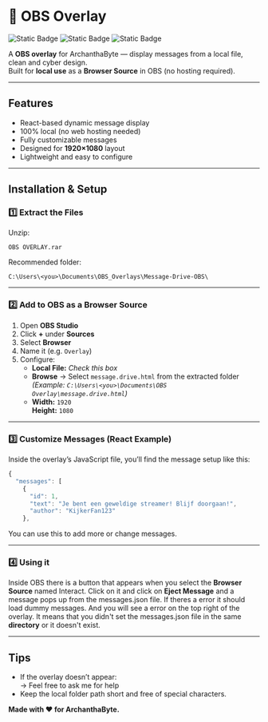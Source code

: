 # 🎥 OBS Overlay

![Static Badge](https://img.shields.io/badge/OBS-Overlay-blue?logo=obsstudio)
![Static Badge](https://img.shields.io/badge/Resolution-1920x1080-green)
![Static Badge](https://img.shields.io/badge/Status-Ready%20to%20Use-success)

A **OBS overlay** for ArchanthaByte — display messages from a local file, clean and cyber design.  
Built for **local use** as a **Browser Source** in OBS (no hosting required).

---

##  Features

-  React-based dynamic message display  
-  100% local (no web hosting needed)  
-  Fully customizable messages  
-  Designed for **1920×1080** layout  
-  Lightweight and easy to configure  

---

##  Installation & Setup

### 1️⃣ Extract the Files

Unzip:
```
OBS OVERLAY.rar
```

Recommended folder:
```
C:\Users\<you>\Documents\OBS_Overlays\Message-Drive-OBS\
```

---

### 2️⃣ Add to OBS as a Browser Source

1. Open **OBS Studio**
2. Click **+** under **Sources**
3. Select **Browser**
4. Name it (e.g. `Overlay`)
5. Configure:
   -  **Local File:** *Check this box*
   -  **Browse** → Select `message.drive.html` from the extracted folder  
     *(Example: `C:\Users\<you>\Documents\OBS Overlay\message.drive.html`)*
   -  **Width:** `1920`  
     **Height:** `1080`

---

### 3️⃣ Customize Messages (React Example)

Inside the overlay’s JavaScript file, you’ll find the message setup like this:

```jsx
{
  "messages": [
    {
      "id": 1,
      "text": "Je bent een geweldige streamer! Blijf doorgaan!",
      "author": "KijkerFan123"
    },
```
You  can use this to add more or change messages.

---

### 4️⃣ Using it

Inside OBS there is a button that appears when you select the **Browser Source** named Interact.
Click on it and click on **Eject Message** and a message pops up from the messages.json file.
If theres a error it should load dummy messages. And you will see a error on the top right of the overlay.
It means that you didn't set the messages.json file in the same **directory** or it doesn't exist.

---

##  Tips

- If the overlay doesn’t appear:  
  → Feel free to ask me for help  
- Keep the local folder path short and free of special characters.


**Made with ❤️ for ArchanthaByte.**
